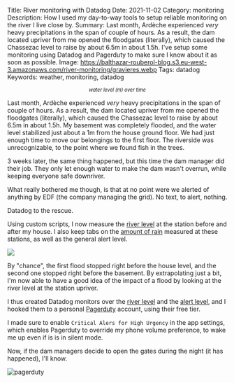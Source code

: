 Title: River monitoring with Datadog
Date: 2021-11-02
Category: monitoring
Description: How I used my day-to-way tools to setup reliable monitoring on the river I live close by. 
Summary: Last month, Ardèche experienced _very_ heavy precipitations in the span of couple of hours. As a result, the dam located upriver from me opened the floodgates (literally), which caused the Chassezac level to raise by about 6.5m in about 1.5h. I've setup some monitoring using Datadog and Pagerduty to make sure I know about it as soon as possible.
Image: https://balthazar-rouberol-blog.s3.eu-west-3.amazonaws.com/river-monitoring/gravieres.webp
Tags: datadog
Keywords: weather, monitoring, datadog

<p style="text-align:center;font-style:italic;font-size:0.8em;">water level (m) over time</p>

Last month, Ardèche experienced _very_ heavy precipitations in the span of couple of hours. As a result, the dam located upriver from me opened the floodgates (literally), which caused the Chassezac level to raise by about 6.5m in about 1.5h. My basement was completely flooded, and the water level stabilized just about a 1m from the house ground floor. We had just enough time to move our belongings to the first floor. The riverside was unrecognizable, to the point where we found fish in the trees.

3 weeks later, the same thing happened, but this time the dam manager did their job. They only let enough water to make the dam wasn't overrun, while keeping everyone safe downriver.

What really bothered me though, is that at no point were we alerted of anything by EDF (the company managing the grid). No text, to alert, nothing.

Datadog to the rescue.

Using custom scripts, I now measure the [river level](https://github.com/brouberol/infrastructure/blob/master/playbooks/roles/gallifrey/monitoring/files/monitor_rivers) at the station before and after my house. I also keep tabs on the [amount of rain](https://github.com/brouberol/infrastructure/blob/master/playbooks/roles/gallifrey/monitoring/templates/monitor_rain) measured at these stations, as well as the general alert level.

<a target="blank" href="https://p.datadoghq.com/sb/bc352bb82-c122f0855899cdbcc73f2ca478d6d7b6"><picture>
    <source srcset="https://balthazar-rouberol-blog.s3.eu-west-3.amazonaws.com/river-monitoring/river-monitoring-dark.webp"
    media="(prefers-color-scheme: dark)">
    <img class=dark src="https://balthazar-rouberol-blog.s3.eu-west-3.amazonaws.com/river-monitoring/river-monitoring-light.webp" />
</picture></a>

By "chance", the first flood stopped right before the house level, and the second one stopped right before the basement. By extrapolating just a bit, I'm now able to have a good idea of the impact of a flood by looking at the river level at the station upriver.

I thus created Datadog monitors over the [river level](https://github.com/brouberol/infrastructure/blob/0d4fa0ca629b852e2e3cbff2d7e2ea0701135371/terraform/datadog/monitors.tf#L217-L239) and the [alert level](https://github.com/brouberol/infrastructure/blob/0d4fa0ca629b852e2e3cbff2d7e2ea0701135371/terraform/datadog/monitors.tf#L193-L215), and I hooked them to a personal [Pagerduty](https://pagerduty.com) account, using their free tier.

I made sure to enable `Critical Alers for High Urgency` in the app settings, which enables Pagerduty to override my phone volume preference, to wake me up even if is is in silent mode.

Now, if the dam managers decide to open the gates during the night (it has happened), I'll know.

![pagerduty](https://balthazar-rouberol-blog.s3.eu-west-3.amazonaws.com/river-monitoring/pagerduty.webp)
